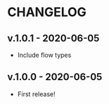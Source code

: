 # CHANGELOG

## v.1.0.1 - 2020-06-05

- Include flow types

## v.1.0.0 - 2020-06-05

- First release!
